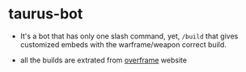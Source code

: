 # taurus-bot
- It's a bot that has only one slash command, yet, `/build` that gives customized embeds with the warframe/weapon correct build.

- all the builds are extrated from [overframe](https://overframe.gg/) website
